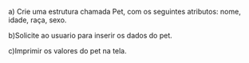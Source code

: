 a) Crie uma estrutura chamada Pet, com os seguintes atributos:
nome,
idade,
raça,
sexo.

b)Solicite ao usuario para inserir os dados do pet.

c)Imprimir os valores do pet na tela.